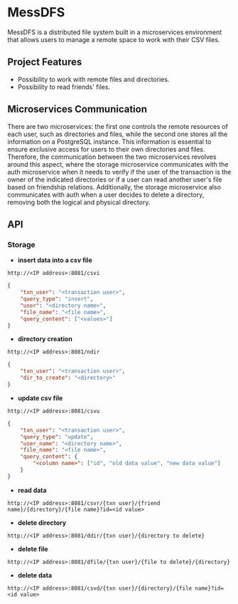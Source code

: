 # MessDFS
MessDFS is a distributed file system built in a microservices environment that allows users to manage a remote space to work with their CSV files.

## Project Features
* Possibility to work with remote files and directories.
* Possibility to read friends' files.

## Microservices Communication
There are two microservices: the first one controls the remote resources of each user, such as directories and files, while the second one stores all the information on a PostgreSQL instance. This information is essential to ensure exclusive access for users to their own directories and files. Therefore, the communication between the two microservices revolves around this aspect, where the storage microservice communicates with the auth microservice when it needs to verify if the user of the transaction is the owner of the indicated directories or if a user can read another user's file based on friendship relations. Additionally, the storage microservice also communicates with auth when a user decides to delete a directory, removing both the logical and physical directory.

## API
### Storage
* <b>insert data into a csv file</b>
```
http://<IP address>:8081/csvi
```
```json
{
    "txn_user": "<transaction user>",
    "query_type": "insert",
    "user": "<directory name>",
    "file_name": "<file name>",
    "query_content": ["<values>"]
}
```
* <b>directory creation</b>
```
http://<IP address>:8081/ndir
```
```json
{
    "txn_user": "<transaction user>",
    "dir_to_create": "<directory>"
}
```
* <b>update csv file</b>
```
http://<IP address>:8081/csvu
```
```json
{
    "txn_user": "<transaction user>",
    "query_type": "update",
    "user_name": "<directory name>",
    "file_name": "<file name>",
    "query_content": {
        "<column name>": ["id", "old data value", "new data value"]
    }
}
```
* <b>read data</b>
```
http://<IP address>:8081/csvr/{txn user}/{friend name}/{directory}/{file name}?id=<id value>
```
* <b>delete directory</b>
```
http://<IP address>:8081/ddir/{txn user}/{directory to delete}
```
* <b>delete file</b>
```
http://<IP address>:8081/dfile/{txn user}/{file to delete}/{directory}
```
* <b>delete data</b>
```
http://<IP address>:8081/csvd/{txn user}/{directory}/{file name}?id=<id value>
```

